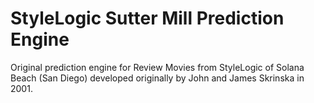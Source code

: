 # StyleLogic Sutter Mill Prediction Engine
Original prediction engine for Review Movies from StyleLogic of Solana Beach 
(San Diego) developed originally by John and James Skrinska in 2001.
